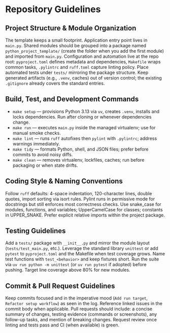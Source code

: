 # Repository Guidelines

## Project Structure & Module Organization
The template keeps a small footprint. Application entry point lives in `main.py`. Shared modules should be grouped into a package named `python_project_template/` (create the folder when you add the first module) and imported from `main.py`. Configuration and automation live at the repo root: `pyproject.toml` defines metadata and dependencies, `Makefile` wraps common tasks, `.pylintrc` and `ruff.toml` capture linting policy. Place automated tests under `tests/` mirroring the package structure. Keep generated artifacts (e.g., `.venv`, caches) out of version control; the existing `.gitignore` already covers the standard entries.

## Build, Test, and Development Commands
- `make setup` — provisions Python 3.13 via `uv`, creates `.venv`, installs and locks dependencies. Run after cloning or whenever dependencies change.
- `make run` — executes `main.py` inside the managed virtualenv; use for manual smoke checks.
- `make lint` — runs `ruff` autofixes then `pylint` with `.pylintrc`; address warnings immediately.
- `make tidy` — formats Python, shell, and JSON files; prefer before commits to avoid noisy diffs.
- `make clean` — removes virtualenv, lockfiles, caches; run before packaging or when state drifts.

## Coding Style & Naming Conventions
Follow `ruff` defaults: 4-space indentation, 120-character lines, double quotes, import sorting via isort rules. Pylint runs in permissive mode for docstrings but still enforces most correctness checks. Use snake_case for modules, functions, and variables; UpperCamelCase for classes; constants in UPPER_SNAKE. Prefer explicit relative imports within the project package.

## Testing Guidelines
Add a `tests/` package with `__init__.py` and mirror the module layout (`tests/test_main.py`, etc.). Leverage the standard library `unittest` or add `pytest` to `pyproject.toml` and the Makefile when test coverage grows. Name test functions with `test_<behavior>` and keep fixtures short. Run the suite via `uv run python -m unittest` (or `uv run pytest` if adopted) before pushing. Target line coverage above 80% for new modules.

## Commit & Pull Request Guidelines
Keep commits focused and in the imperative mood (`Add run target`, `Refactor setup workflow`) as seen in the log. Reference linked issues in the commit body when applicable. Pull requests should include: a concise summary of changes, testing evidence (commands or screenshots), any follow-up tasks, and mention of breaking changes. Request review once linting and tests pass and CI (when available) is green.
